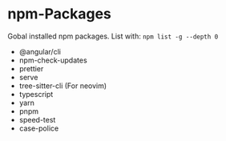 # npm-Packages

Gobal installed npm packages.
List with: `npm list -g --depth 0`

- @angular/cli
- npm-check-updates
- prettier
- serve
- tree-sitter-cli (For neovim)
- typescript
- yarn
- pnpm
- speed-test
- case-police

